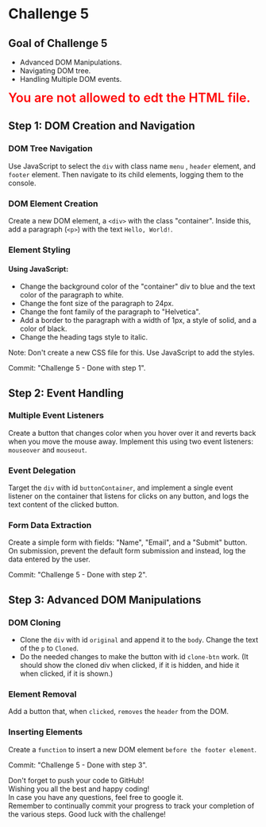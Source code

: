 # Challenge 5

## Goal of Challenge 5

- Advanced DOM Manipulations.
- Navigating DOM tree.
- Handling Multiple DOM events.

<span style="color:red; font-size: 25px; font-weight: 600"> You are not allowed to edt the HTML file.</span>

## Step 1: DOM Creation and Navigation

### DOM Tree Navigation

Use JavaScript to select the `div` with class name `menu` , `header` element, and `footer` element. Then navigate to its child elements, logging them to the console.

### DOM Element Creation

Create a new DOM element, a `<div>` with the class "container". Inside this, add a paragraph (`<p>`) with the text `Hello, World!`.

### Element Styling

#### Using JavaScript:

- Change the background color of the "container" div to blue and the text color of the paragraph to white.
- Change the font size of the paragraph to 24px.
- Change the font family of the paragraph to "Helvetica".
- Add a border to the paragraph with a width of 1px, a style of solid, and a color of black.
- Change the heading tags style to italic.

Note: Don't create a new CSS file for this. Use JavaScript to add the styles.

Commit: "Challenge 5 - Done with step 1".

## Step 2: Event Handling

### Multiple Event Listeners

Create a button that changes color when you hover over it and reverts back when you move the mouse away. Implement this using two event listeners: `mouseover` and `mouseout`.

### Event Delegation

Target the `div` with id `buttonContainer`, and implement a single event listener on the container that listens for clicks on any button, and logs the text content of the clicked button.

### Form Data Extraction

Create a simple form with fields: "Name", "Email", and a "Submit" button. On submission, prevent the default form submission and instead, log the data entered by the user.

Commit: "Challenge 5 - Done with step 2".

## Step 3: Advanced DOM Manipulations

### DOM Cloning

- Clone the `div` with id `original` and append it to the `body`. Change the text of the `p` to `Cloned`.
- Do the needed changes to make the button with id `clone-btn` work. (It should show the cloned div when clicked, if it is hidden, and hide it when clicked, if it is shown.)

### Element Removal

Add a button that, when `clicked`, `removes` the `header` from the DOM.

### Inserting Elements

Create a `function` to insert a new DOM element `before the footer element`.

Commit: "Challenge 5 - Done with step 3".

Don't forget to push your code to GitHub!<br>
Wishing you all the best and happy coding!<br>
In case you have any questions, feel free to google it.<br>
Remember to continually commit your progress to track your completion of the various steps. Good luck with the challenge!
